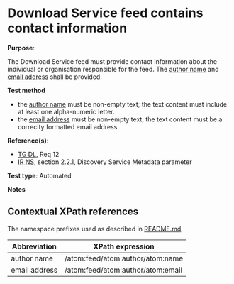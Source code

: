 # Download Service feed contains contact information

**Purpose**:

The Download Service feed must provide contact information about the individual or organisation responsible for the feed. The [author name](#authorname) and [email address](#emailaddress) shall be provided.

 **Test method**

* the [author name](#authorname) must be non-empty text; the text content must include at least one alpha-numeric letter.
* the [email address](#emailaddress) must be non-empty text; the text content must be a correclty formatted email address.

**Reference(s)**:

* [TG DL](README.md#ref_TG_DL), Req 12
* [IR NS](README.md#ref_IR_NS), section 2.2.1, Discovery Service Metadata parameter

**Test type**: Automated

**Notes**

## Contextual XPath references

The namespace prefixes used as described in [README.md](README.md#namespaces).

Abbreviation                                               |  XPath expression
---------------------------------------------------------- | -------------------------------------------------------------------------
author name <a name="authorname"></a>| /atom:feed/atom:author/atom:name
email address <a name="emailaddress"></a> | /atom:feed/atom:author/atom:email

